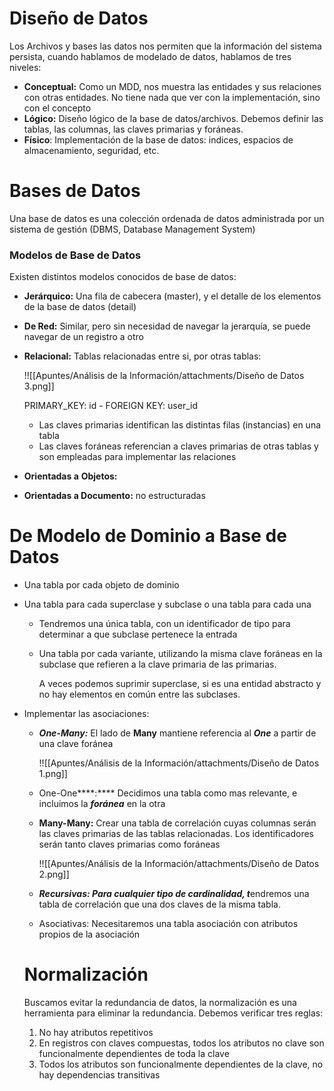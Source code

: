 # Diseño de Datos

Los Archivos y bases las datos nos permiten que la información del sistema persista, cuando hablamos de modelado de datos, hablamos de tres niveles:

- ************************Conceptual:************************ Como un MDD, nos muestra las entidades y sus relaciones con otras entidades. No tiene nada que ver con la implementación, sino con el concepto
- ****************Lógico:**************** Diseño lógico de la base de datos/archivos. Debemos definir las tablas, las columnas, las claves primarias y foráneas.
- ************Físico************: Implementación de la base de datos: indices, espacios de almacenamiento, seguridad, etc.

# Bases de Datos

Una base de datos es una colección ordenada de datos administrada por un sistema de gestión (DBMS, Database Management System)

### Modelos de Base de Datos

Existen distintos modelos conocidos de base de datos:

- ********************Jerárquico:******************** Una fila de cabecera (master), y el detalle de los elementos de la base de datos (detail)
- ******De Red:****** Similar, pero sin necesidad de navegar la jerarquía, se puede navegar de un registro a otro
- ********************Relacional:******************** Tablas relacionadas entre si, por otras tablas:
    
    !![[Apuntes/Análisis de la Información/attachments/Diseño de Datos 3.png]]
    
    PRIMARY_KEY: id - FOREIGN KEY: user_id
    
    - Las claves primarias identifican las distintas filas (instancias) en una tabla
    - Las claves foráneas referencian a claves primarias de otras tablas y son empleadas para implementar las relaciones
- **Orientadas a** ************Objetos:************
- ******************Orientadas a Documento:****************** no estructuradas

# De Modelo de Dominio a Base de Datos

- Una tabla por cada objeto de dominio
- Una tabla para cada superclase y subclase o una tabla para cada una
    - Tendremos una única tabla, con un identificador de tipo para determinar a que subclase pertenece la entrada
    - Una tabla por cada variante, utilizando la misma clave foráneas en la subclase que refieren a la clave primaria de las primarias.
        
        A veces podemos suprimir superclase, si es una entidad abstracto y no hay elementos en común entre las subclases.
        
- Implementar las asociaciones:
    - *******One-Many:******* El lado de ****Many**** mantiene referencia al ***One*** a partir de una clave foránea
        
        !![[Apuntes/Análisis de la Información/attachments/Diseño de Datos 1.png]]
        
    - One-One****:**** Decidimos una tabla como mas relevante, e incluimos la *******foránea******* en la otra
    - **********Many-Many:********** Crear una tabla de correlación cuyas columnas serán las claves primarias de las tablas relacionadas. Los identificadores serán tanto claves primarias como foráneas
        
        !![[Apuntes/Análisis de la Información/attachments/Diseño de Datos 2.png]]
        
    - ***********Recursivas: Para cualquier tipo de cardinalidad, t***********endremos una tabla de correlación que una dos claves de la misma tabla.
    - Asociativas: Necesitaremos una tabla asociación con atributos propios de la asociación
    
    # Normalización
    
    Buscamos evitar la redundancia de datos, la normalización es una herramienta para eliminar la redundancia. Debemos verificar tres reglas:
    
    1. No hay atributos repetitivos
    2. En registros con claves compuestas, todos los atributos no clave son funcionalmente dependientes de toda la clave
    3. Todos los atributos son funcionalmente dependientes de la clave, no hay dependencias transitivas